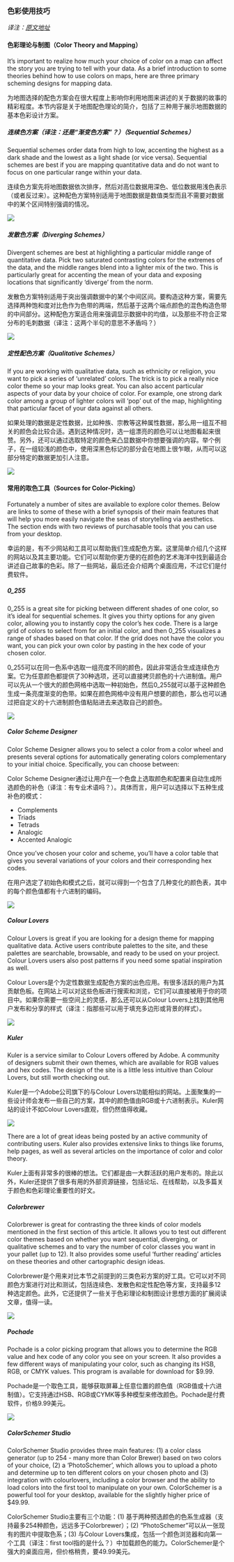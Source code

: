 ### 色彩使用技巧

_译注：[原文地址](https://www.mapbox.com/tilemill/docs/guides/tips-for-color/)_

#### 色彩理论与制图（Color Theory and Mapping）

It’s important to realize how much your choice of color on a map can affect the story you are trying to tell with your data. As a brief introduction to some theories behind how to use colors on maps, here are three primary scheming designs for mapping data.

为地图选择的配色方案会在很大程度上影响你利用地图来讲述的关于数据的故事的精彩程度。本节内容是关于地图配色理论的简介，包括了三种用于展示地图数据的基本色彩设计方案。

##### 连续色方案（译注：还是“渐变色方案”？）（Sequential Schemes）

Sequential schemes order data from high to low, accenting the highest as a dark shade and the lowest as a light shade (or vice versa). Sequential schemes are best if you are mapping quantitative data and do not want to focus on one particular range within your data.

连续色方案先将地图数据依次排序，然后对高位数据用深色、低位数据用浅色表示（或者反过来）。这种配色方案特别适用于地图数据是数值类型而且不需要对数据中的某个区间特别强调的情况。

![](https://www.mapbox.com/tilemill/assets/pages/sequential.png)

##### 发散色方案（Diverging Schemes）

Divergent schemes are best at highlighting a particular middle range of quantitative data. Pick two saturated contrasting colors for the extremes of the data, and the middle ranges blend into a lighter mix of the two. This is particularly great for accenting the mean of your data and exposing locations that significantly ‘diverge’ from the norm.

发散色方案特别适用于突出强调数据中的某个中间区间。要构造这种方案，需要先选择两种饱和度对比色作为色带的两端，然后基于这两个端点颜色的混色构造色带的中间部分。这种配色方案适合用来强调显示数据中的均值，以及那些不符合正常分布的毛刺数据（译注：这两个半句的意思不矛盾吗？）

![](https://www.mapbox.com/tilemill/assets/pages/diverging.png)

##### 定性配色方案（Qualitative Schemes）

If you are working with qualitative data, such as ethnicity or religion, you want to pick a series of ‘unrelated’ colors. The trick is to pick a really nice color theme so your map looks great. You can also accent particular aspects of your data by your choice of color. For example, one strong dark color among a group of lighter colors will ‘pop’ out of the map, highlighting that particular facet of your data against all others.

如果处理的数据是定性数据，比如种族、宗教等这种属性数据，那么用一组互不相关的颜色会比较合适。遇到这种情况时，选一组漂亮的颜色可以让地图看起来很赞。另外，还可以通过选取特定的颜色来凸显数据中你想要强调的内容。举个例子，在一组较浅的颜色中，使用深黑色标记的部分会在地图上很乍眼，从而可以这部分特定的数据更加引人注意。

![](https://www.mapbox.com/tilemill/assets/pages/qualitative.png)

#### 常用的取色工具（Sources for Color-Picking）

Fortunately a number of sites are available to explore color themes. Below are links to some of these with a brief synopsis of their main features that will help you more easily navigate the seas of storytelling via aesthetics. The section ends with two reviews of purchasable tools that you can use from your desktop.

幸运的是，有不少网站和工具可以帮助我们生成配色方案。这里简单介绍几个这样的网站以及其主要功能。它们可以帮助你更方便的在颜色的艺术海洋中找到最适合讲述自己故事的色彩。除了一些网站，最后还会介绍两个桌面应用，不过它们是付费软件。

##### 0\_255

0\_255 is a great site for picking between different shades of one color, so it’s ideal for sequential schemes. It gives you thirty options for any given color, allowing you to instantly copy the color’s hex code. There is a large grid of colors to select from for an initial color, and then 0\_255 visualizes a range of shades based on that color. If the grid does not have the color you want, you can pick your own color by pasting in the hex code of your chosen color.

0\_255可以在同一色系中选取一组亮度不同的颜色，因此非常适合生成连续色方案。它为任意颜色都提供了30种选项，还可以直接拷贝颜色的十六进制值。用户可以先从一个很大的颜色网格中选取一种初始色，然后0\_255就可以基于这种颜色生成一条亮度渐变的色带。如果在颜色网格中没有用户想要的颜色，那么也可以通过把自定义的十六进制颜色值粘贴进去来选取自己的颜色。

![](https://www.mapbox.com/tilemill/assets/pages/0_255_0.jpg)

##### Color Scheme Designer

Color Scheme Designer allows you to select a color from a color wheel and presents several options for automatically generating colors complementary to your initial choice. Specifically, you can choose between:

Color Scheme Designer通过让用户在一个色盘上选取颜色和配置来自动生成所选颜色的补色（译注：有专业术语吗？）。具体而言，用户可以选择以下五种生成补色的模式：

- Complements
- Triads
- Tetrads
- Analogic
- Accented Analogic

Once you’ve chosen your color and scheme, you’ll have a color table that gives you several variations of your colors and their corresponding hex codes.

在用户选定了初始色和模式之后，就可以得到一个包含了几种变化的颜色表，其中的每个颜色值都有十六进制的编码。

![](https://www.mapbox.com/tilemill/assets/pages/colorschemedesigner_1.jpg)

##### Colour Lovers

Colour Lovers is great if you are looking for a design theme for mapping qualitative data. Active users contribute palettes to the site, and these palettes are searchable, browsable, and ready to be used on your project. Colour Lovers users also post patterns if you need some spatial inspiration as well.

Colour Lovers是个为定性数据生成配色方案的出色应用。有很多活跃的用户为其贡献色板。在网站上可以对这些色板进行搜索和浏览，它们可以直接被用于你的项目中。如果你需要一些空间上的灵感，那么还可以从Colour Lovers上找到其他用户发布和分享的样式（译注：指那些可以用于填充多边形或背景的样式）。

![](https://www.mapbox.com/tilemill/assets/pages/colourlovers_0.jpg)

##### Kuler

Kuler is a service similar to Colour Lovers offered by Adobe. A community of designers submit their own themes, which are available for RGB values and hex codes. The design of the site is a little less intuitive than Colour Lovers, but still worth checking out.

Kuler是一个Adobe公司旗下的与Colour Lovers功能相似的网站。上面聚集的一些设计师会发布一些自己的方案，其中的颜色值由RGB或十六进制表示。Kuler网站的设计不如Colour Lovers直观，但仍然值得收藏。

![](https://www.mapbox.com/tilemill/assets/pages/kuler_1.jpg)

There are a lot of great ideas being posted by an active community of contributing users. Kuler also provides extensive links to things like forums, help pages, as well as several articles on the importance of color and color theory.

Kuler上面有非常多的很棒的想法。它们都是由一大群活跃的用户发布的。除此以外，Kuler还提供了很多有用的外部资源链接，包括论坛、在线帮助，以及多篇关于颜色和色彩理论重要性的好文。

##### Colorbrewer

Colorbrewer is great for contrasting the three kinds of color models mentioned in the first section of this article. It allows you to test out different color themes based on whether you want sequential, diverging, or qualitative schemes and to vary the number of color classes you want in your pallet (up to 12). It also provides some useful ‘further reading’ articles on these theories and other cartographic design ideas.

Colorbrewer是个用来对比本节之前提到的三类色彩方案的好工具。它可以对不同颜色方案进行对比和测试，包括连续色、发散色和定性配色等方案，支持最多12种选定颜色。此外，它还提供了一些关于色彩理论和制图设计思想方面的扩展阅读文章，值得一读。

![](https://www.mapbox.com/tilemill/assets/pages/colorbrewer.jpg)

##### Pochade

Pochade is a color picking program that allows you to determine the RGB value and hex code of any color you see on your screen. It also provides a few different ways of manipulating your color, such as changing its HSB, RGB, or CMYK values. This program is available for download for $9.99.

Pochade是一个取色工具，能够获取屏幕上任意位置的颜色值（RGB值或十六进制值）。它支持通过HSB、RGB或CYMK等多种模型来修改颜色。Pochade是付费软件，价格9.99美元。

![](https://www.mapbox.com/tilemill/assets/pages/pochade_0.jpg)

##### ColorSchemer Studio

ColorSchemer Studio provides three main features: (1) a color class generator (up to 254 - many more than Color Brewer) based on two colors of your choice, (2) a ‘PhotoSchemer’, which allows you to upload a photo and determine up to ten different colors on your chosen photo and (3) integration with colourlovers, including a color browser and the ability to load colors into the first tool to manipulate on your own. ColorSchemer is a powerful tool for your desktop, available for the slightly higher price of $49.99.

ColorSchemer Studio主要有三个功能：(1) 基于两种预选颜色的色系生成器（支持最多254种颜色，远远多于Colorbrewer）；(2) “PhotoSchemer”可以从一张现有的图片中提取色系；(3) 与Colour Lovers集成，包括一个颜色浏览器和向第一个工具（译注：first tool指的是什么？）中加载颜色的能力。ColorSchemer是个强大的桌面应用，但价格稍贵，要49.99美元。
